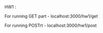 HW1 : 

For running GET part - localhost:3000/hw1/get

For running POSTrt - localhost:3000/hw1/post
